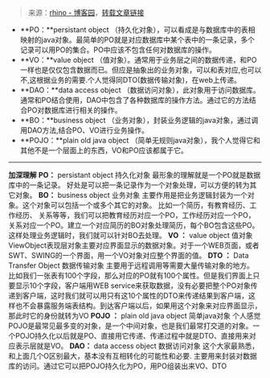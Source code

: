 > 来源：[rhino - 博客园](http://www.cnblogs.com/happyPawpaw)，[转载文章链接](https://mp.weixin.qq.com/s?__biz=MzI4Njc5NjM1NQ==&mid=2247485099&idx=1&sn=a5c7bb2709c26e842aa70deb055cbdff&chksm=ebd63987dca1b0916a297ff096751f45c773999bade77d95b80cf3385f66f780b3aa38d55fdf&mpshare=1&scene=1&srcid=0327TqKWRbnMEmsp1KkcKS2W#rd)

- **PO：**persistant object （持久化对象），可以看成是与数据库中的表相映射的java对象。最简单的PO就是对应数据库中某个表中的一条记录，多个记录可以用PO的集合。PO中应该不包含任何对数据库的操作。
- **VO：**value object （值对象）。通常用于业务层之间的数据传递，和PO一样也是仅仅包含数据而已。但应是抽象出的业务对象，可以和表对应,也可以不,这根据业务的需要.个人觉得同DTO(数据传输对象)，在web上传递。
- **DAO：**data access object （数据访问对象），此对象用于访问数据库。通常和PO结合使用，DAO中包含了各种数据库的操作方法。通过它的方法结合PO对数据库进行相关的操作。
- **BO：**business object （业务对象），封装业务逻辑的java对象，通过调用DAO方法,结合PO、VO进行业务操作。
- **POJO：**plain old java object （简单无规则java对象），我个人觉得它和其他不是一个层面上的东西，VO和PO应该都属于它。

---

**加深理解**
**PO：**
persistant object  持久化对象
最形象的理解就是一个PO就是数据库中的一条记录。
好处是可以把一条记录作为一个对象处理，可以方便的转为其它对象。
**BO：**
business object  业务对象
主要作用是把业务逻辑封装为一个对象。这个对象可以包括一个或多个其它的对象。
比如一个简历，有教育经历、工作经历、  关系等等，我们可以把教育经历对应一个PO，工作经历对应一个PO，  关系对应一个PO。建立一个对应简历的BO对象处理简历，每个BO包含这些PO。这样处理业务逻辑时，我们就可以针对BO去处理。
**VO ：**
value object  值对象
ViewObject表现层对象主要对应界面显示的数据对象。对于一个WEB页面，或者SWT、SWING的一个界面，用一个VO对象对应整个界面的值。
**DTO ：**
Data Transfer Object  数据传输对象
主要用于远程调用等需要大量传输对象的地方。
比如我们一张表有100个字段，那么对应的PO就有100个属性。但是我们界面上只要显示10个字段，客户端用WEB service来获取数据，没有必要把整个PO对象传递到客户端，这时我们就可以用只有这10个属性的DTO来传递结果到客户端，这样也不会暴露服务端表结构。到达客户端以后，如果用这个对象来对应界面显示，那此时它的身份就转为VO
**POJO ：**
plain old java object  简单java对象
个人感觉POJO是最常见最多变的对象，是一个中间对象，也是我们最常打交道的对象。一个POJO持久化以后就是PO、直接用它传递、传递过程中就是DTO、直接用来对应表示层就是VO。
**DAO：**
data access object  数据访问对象
这个大家最熟悉，和上面几个O区别最大，基本没有互相转化的可能性和必要.
主要用来封装对数据库的访问。通过它可以把POJO持久化为PO，用PO组装出来VO、DTO
